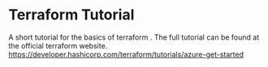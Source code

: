 # Terraform Tutorial

A short tutorial for the basics of terraform . The full tutorial can be found at the official terraform website. https://developer.hashicorp.com/terraform/tutorials/azure-get-started
